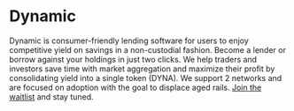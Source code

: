 # Dynamic

Dynamic is consumer-friendly lending software for users to enjoy competitive yield on savings in a non-custodial fashion. Become a lender or borrow against your holdings in just two clicks. We help traders and investors save time with market aggregation and maximize their profit by consolidating yield into a single token (DYNA). We support 2 networks and are focused on adoption with the goal to displace aged rails. [Join the waitlist](https://www.dynamic.fi/waitlist) and stay tuned.
